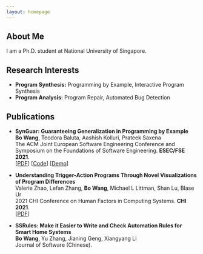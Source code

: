```yaml
---
layout: homepage
---
```


## About Me

I am a Ph.D. student at National University of Singapore.

## Research Interests

- **Program Synthesis:** Programming by Example, Interactive Program Synthesis
- **Program Analysis:** Program Repair, Automated Bug Detection

<!-- ## News

- **[Feb. 2020]** Our paper about incremental learning is accepted to [CVPR 2020](http://cvpr2020.thecvf.com/).
- **[Feb. 2020]** We will host the [ACM Multimedia Asia 2020](https://mmasia2020.org/) conference in Singapore!
- **[Sept. 2019]** Our paper about few-shot learning is accepted to [NeurIPS 2019](https://nips.cc/Conferences/2019).
- **[Mar. 2019]** Our paper about few-shot learning is accepted to [CVPR 2019](http://cvpr2019.thecvf.com/). -->

## Publications

- **SynGuar: Guaranteeing Generalization in Programming by Example**
  <br>
  **Bo Wang**, Teodora Baluta, Aashish Kolluri, Prateek Saxena
  <br>
  The ACM Joint European Software Engineering Conference and Symposium on the Foundations of Software Engineering. **ESEC/FSE 2021**.
  <br>
  [[PDF](https://www.comp.nus.edu.sg/~wangbo20/pubs/fse2021_synguar.pdf)] [[Code](https://github.com/halocore/SynGuar)] [[Demo](https://www.comp.nus.edu.sg/~wangbo20/synguar/webui/demo/index.html)] 
  <!-- <strong><i style="color:#e74d3c">Oral Presentation</i></strong> -->

- **Understanding Trigger-Action Programs Through Novel Visualizations of Program Differences**
  <br>
  Valerie Zhao, Lefan Zhang, **Bo Wang**, Michael L Littman, Shan Lu, Blase Ur
  <br>
  2021 CHI Conference on Human Factors in Computing Systems. **CHI 2021**.
  <br>
  [[PDF](https://www.blaseur.com/papers/chi21-diff.pdf)]

- **SSRules: Make it Easier to Write and Check Automation Rules for Smart Home Systems**
  <br>
  **Bo Wang**, Yu Zhang, Jianing Geng, Xiangyang Li
  <br>
  Journal of Software (Chinese).
  <br>

<!-- ## Services

- Co-organizer: [ACM MM Asia 2020](https://mmasia2020.org/).
- Conference Reviewers: [NeurIPS 2020](https://neurips.cc/Conferences/2020), and [CVPR 2020](http://cvpr2020.thecvf.com/).
- Journal Reviewers: [T-PAMI](https://ieeexplore.ieee.org/xpl/RecentIssue.jsp?punumber=34), and [IJCV](https://www.springer.com/journal/11263). -->
